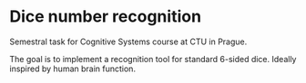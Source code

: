 # Dice number recognition

Semestral task for Cognitive Systems course at CTU in Prague. 

The goal is to implement a recognition tool for standard 6-sided dice. Ideally inspired by human brain function.
